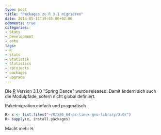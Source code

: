 ```yaml
---
type: post
title: "Packages zu R 3.1 migrieren"
date: 2014-05-11T19:05:00+02:00
comments: true
categories:
- Stats
- Development
- osbn
tags:
- R
- stats
- Statistik
- Statistics
- rprojects
- packages
- upgrade
---
```


Die [R](http://r-project.org) Version 3.1.0 "Spring Dance" wurde released.
Damit ändern sich auch die Modulpfade, sofern nicht global definiert.

Paketmigration einfach und pragmatisch

``` r
R> x <- list.files("~/R/x86_64-pc-linux-gnu-library/3.0/")
R> sapply(x, install.packages)
```
Macht mehr R.
